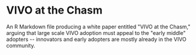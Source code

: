 # VIVO at the Chasm
An R Markdown file producing a white paper entitled "VIVO at the Chasm," arguing that large scale VIVO adoption must appeal to the "early middle" adopters -- innovators and early adopters are mostly already in the VIVO community.